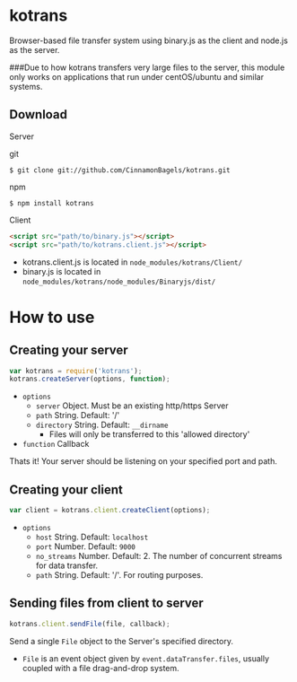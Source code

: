 kotrans
=======

Browser-based file transfer system using binary.js as the client and node.js as the server.

###Due to how kotrans transfers very large files to the server, this module only works on applications that run under centOS/ubuntu and similar systems.

## Download

Server

git
```console 
$ git clone git://github.com/CinnamonBagels/kotrans.git
```

npm 
```console
$ npm install kotrans
```

Client

```html
<script src="path/to/binary.js"></script>
<script src="path/to/kotrans.client.js"></script>
```

* kotrans.client.js is located in `node_modules/kotrans/Client/`
* binary.js is located in `node_modules/kotrans/node_modules/Binaryjs/dist/`

How to use
==========

## Creating your server
```javascript
var kotrans = require('kotrans');
kotrans.createServer(options, function);
```

* `options`
  * `server` Object. Must be an existing http/https Server
  * `path` String. Default: '/'
  * `directory` String. Default: `__dirname`
    * Files will only be transferred to this 'allowed directory'
* `function` Callback

Thats it! Your server should be listening on your specified port and path.

## Creating your client

```javascript
var client = kotrans.client.createClient(options);
```

* `options`
  * `host` String. Default: `localhost`
  * `port` Number. Default: `9000`
  * `no_streams` Number. Default: 2. The number of concurrent streams for data transfer.
  * `path` String. Default: '/'. For routing purposes.


## Sending files from client to server

```javascript
kotrans.client.sendFile(file, callback);
```

Send a single `File` object to the Server's specified directory. 
*  `File` is an event object given by `event.dataTransfer.files`, usually coupled with a file drag-and-drop system.